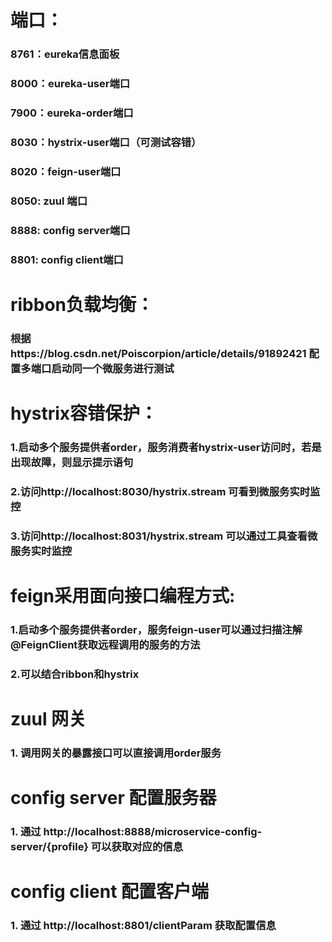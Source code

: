 # 端口：
### 8761：eureka信息面板
### 8000：eureka-user端口
### 7900：eureka-order端口
### 8030：hystrix-user端口（可测试容错）
### 8020：feign-user端口
### 8050: zuul 端口
### 8888: config server端口
### 8801: config client端口

# ribbon负载均衡：
### 根据https://blog.csdn.net/Poiscorpion/article/details/91892421 配置多端口启动同一个微服务进行测试

# hystrix容错保护：
### 1.启动多个服务提供者order，服务消费者hystrix-user访问时，若是出现故障，则显示提示语句
### 2.访问http://localhost:8030/hystrix.stream 可看到微服务实时监控
### 3.访问http://localhost:8031/hystrix.stream 可以通过工具查看微服务实时监控

# feign采用面向接口编程方式:
### 1.启动多个服务提供者order，服务feign-user可以通过扫描注解@FeignClient获取远程调用的服务的方法
### 2.可以结合ribbon和hystrix


# zuul 网关
### 1. 调用网关的暴露接口可以直接调用order服务


# config server 配置服务器
### 1. 通过 http://localhost:8888/microservice-config-server/{profile} 可以获取对应的信息


# config client 配置客户端
### 1. 通过 http://localhost:8801/clientParam 获取配置信息
